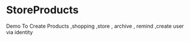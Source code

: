 # StoreProducts
Demo To Create Products ,shopping ,store , archive , remind ,create user via identity
